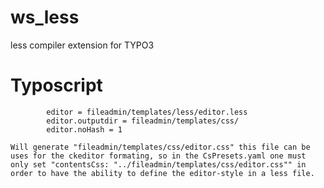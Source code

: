 # ws_less
less compiler extension for TYPO3

# Typoscript
```
		editor = fileadmin/templates/less/editor.less
		editor.outputdir = fileadmin/templates/css/
		editor.noHash = 1
```
    Will generate "fileadmin/templates/css/editor.css" this file can be uses for the ckeditor formating, so in the CsPresets.yaml one must only set "contentsCss: "../fileadmin/templates/css/editor.css"" in order to have the ability to define the editor-style in a less file.
